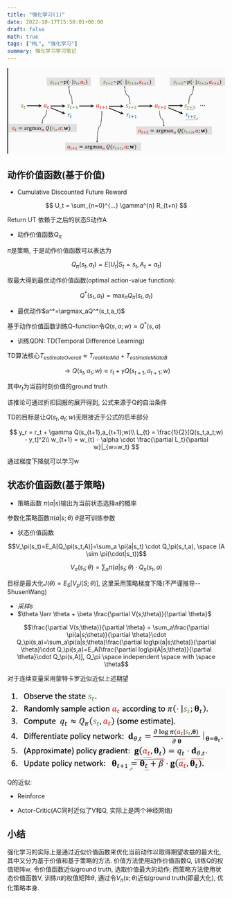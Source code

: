 ```yaml
---
title: "强化学习(1)"
date: 2022-10-17T15:50:01+08:00
draft: false
math: true
tags: ["ML", "强化学习"]
summary: 强化学习学习笔记
---
```

![](/images/qdn-1.png)

## 动作价值函数(基于价值)

+ Cumulative Discounted Future Reward

$$
U_t = \sum_{n=0}^{...} \gamma^{n} R_{t+n}
$$

Return UT 依赖于之后的状态S动作A

+ 动作价值函数$Q_\pi$

$\pi$是策略, 于是动作价值函数可以表达为

$$Q_\pi(s_t, a_t)=E[U_t|S_t=s_t, A_t=a_t]$$

取最大得到最优动作价值函数(optimal action-value function):

$$Q^*(s_t, a_t)=\max_{\pi}Q_\pi(s_t, a_t)$$

+ 最优动作$a^*=\argmax_aQ^*(s_t,a_t)$

基于动作价值函数训练Q-function令$Q(s,a;w)\approx Q^*(s,a)$

+ 训练QDN: TD(Temporal Difference Learning)

TD算法核心$T_{estimateOverall} \approx T_{realAtoMid} + T_{estimateMidtoB}$

$$\to Q(s_t,a_t;w) \approx r_t + \gamma Q(s_{t+1},a_{t+1};w)$$

其中$r_t$为当前时刻价值的ground truth

该推论可通过折扣回报的展开得到, 公式来源于Q的自治条件

TD的目标是让$Q(s_t,a_t;w)$无限接近于公式的后半部分
 
$$
y_r = r_t + \gamma Q(s_{t+1},a_{t+1};w)\\
L_{t} = \frac{1}{2}[Q(s_t,a_t;w) - y_t]^2\\
w_{t+1} = w_{t} - \alpha \cdot \frac{\partial L_t}{\partial w}|_{w=w_t}
$$

通过梯度下降就可以学习w

## 状态价值函数(基于策略)

+ 策略函数
$\pi(a|s)$输出为当前状态选择a的概率

参数化策略函数$\pi(a|s;\theta)$ $\theta$是可训练参数

+ 状态价值函数

$$V_\pi(s_t)=E_A[Q_\pi(s_t,A)]=\sum_a \pi(a|s_t) \cdot Q_\pi(s_t,a), \space (A \sim \pi(\cdot|s_t))$$

$$V_\pi(s_t;\theta)=\sum_a \pi(a|s_t;\theta) \cdot Q_\pi(s_t,a)$$

目标是最大化$J(\theta)=E_S[V_pi(S;\theta)]$, 这里采用策略梯度下降(不严谨推导--ShusenWang)
 
+ *采样s*
+ $\theta \larr \theta + \beta \frac{\partial V(s;\theta)}{\partial \theta}$

$$\frac{\partial V(s;\theta)}{\partial \theta} = \sum_a\frac{\partial \pi(a|s;\theta)}{\partial \theta}\cdot Q_\pi(s,a)=\sum_a\pi(a|s;\theta)\frac{\partial log\pi(a|s;\theta)}{\partial \theta}\cdot Q_\pi(s,a)=E_A[\frac{\partial log\pi(A|s;\theta)}{\partial \theta}\cdot Q_\pi(s,A)], Q_\pi \space independent \space with \space \theta$$

对于连续变量采用蒙特卡罗近似近似上述期望

![](/images/qdn-2.png)

Q的近似:

+ Reinforce

+ Actor-Critic(AC同时近似了V和Q, 实际上是两个神经网络)

## 小结

强化学习的实际上是通过近似价值函数来优化当前动作以取得期望收益的最大化, 其中又分为基于价值和基于策略的方法. 价值方法使用动作价值函数Q, 训练Q的权值矩阵w, 令价值函数近似ground truth, 选取价值最大的动作; 而策略方法使用状态价值函数V, 训练$\pi$的权值矩阵$\theta$, 通过令$V_\pi(s;\theta)$近似ground truth(即最大化), 优化策略本身.